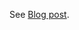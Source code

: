 See [Blog post](https://bluelight773.github.io/2020/09/30/male-vs-female-face-classifier-and-web-app.html).
